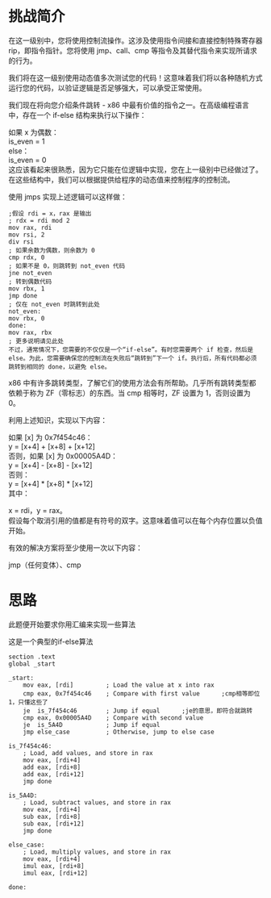 # 挑战简介
在这一级别中，您将使用控制流操作。这涉及使用指令间接和直接控制特殊寄存器 rip，即指令指针。您将使用 jmp、call、cmp 等指令及其替代指令来实现所请求的行为。

我们将在这一级别使用动态值多次测试您的代码！这意味着我们将以各种随机方式运行您的代码，以验证逻辑是否足够强大，可以承受正常使用。

我们现在将向您介绍条件跳转 - x86 中最有价值的指令之一。在高级编程语言中，存在一个 if-else 结构来执行以下操作：

如果 x 为偶数：  
is_even = 1  
else：  
is_even = 0  
这应该看起来很熟悉，因为它只能在位逻辑中实现，您在上一级别中已经做过了。在这些结构中，我们可以根据提供给程序的动态值来控制程序的控制流。

使用 jmps 实现上述逻辑可以这样做：
```
;假设 rdi = x，rax 是输出  
; rdx = rdi mod 2  
mov rax, rdi  
mov rsi, 2  
div rsi  
; 如果余数为偶数，则余数为 0  
cmp rdx, 0  
; 如果不是 0，则跳转到 not_even 代码  
jne not_even  
; 转到偶数代码  
mov rbx, 1
jmp done
; 仅在 not_even 时跳转到此处
not_even:
mov rbx, 0
done:
mov rax, rbx
; 更多说明请见此处
不过，通常情况下，您需要的不仅仅是一个“if-else”。有时您需要两个 if 检查，然后是 else。为此，您需要确保您的控制流在失败后“跳转到”下一个 if。执行后，所有代码都必须跳转到相同的 done，以避免 else。
```

x86 中有许多跳转类型，了解它们的使用方法会有所帮助。几乎所有跳转类型都依赖于称为 ZF（零标志）的东西。当 cmp 相等时，ZF 设置为 1，否则设置为 0。

利用上述知识，实现以下内容：

如果 [x] 为 0x7f454c46：  
y = [x+4] + [x+8] + [x+12]  
否则，如果 [x] 为 0x00005A4D：  
y = [x+4] - [x+8] - [x+12]  
否则：  
y = [x+4] * [x+8] * [x+12]  
其中：  

x = rdi，y = rax。  
假设每个取消引用的值都是有符号的双字。这意味着值可以在每个内存位置以负值开始。

有效的解决方案将至少使用一次以下内容：

jmp（任何变体）、cmp

# 思路
此题便开始要求你用汇编来实现一些算法

这是一个典型的if-else算法

```
section .text
global _start

_start:
    mov eax, [rdi]         ; Load the value at x into rax
    cmp eax, 0x7f454c46    ; Compare with first value      ;cmp相等即位1，只懂这些了
    je  is_7f454c46        ; Jump if equal      ;je的意思，即符合就跳转
    cmp eax, 0x00005A4D    ; Compare with second value
    je  is_5A4D            ; Jump if equal
    jmp else_case          ; Otherwise, jump to else case

is_7f454c46:
    ; Load, add values, and store in rax
    mov eax, [rdi+4]
    add eax, [rdi+8]
    add eax, [rdi+12]
    jmp done

is_5A4D:
    ; Load, subtract values, and store in rax
    mov eax, [rdi+4]
    sub eax, [rdi+8]
    sub eax, [rdi+12]
    jmp done

else_case:
    ; Load, multiply values, and store in rax
    mov eax, [rdi+4]
    imul eax, [rdi+8]
    imul eax, [rdi+12]

done:
```
